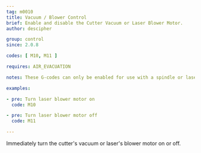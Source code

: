 ```yaml
---
tag: m0010
title: Vacuum / Blower Control
brief: Enable and disable the Cutter Vacuum or Laser Blower Motor.
author: descipher

group: control
since: 2.0.8

codes: [ M10, M11 ]

requires: AIR_EVACUATION

notes: These G-codes can only be enabled for use with a spindle or laser setup.

examples:

- pre: Turn laser blower motor on
  code: M10

- pre: Turn laser blower motor off
  code: M11

---
```


Immediately turn the cutter's vacuum or laser's blower motor on or off.
